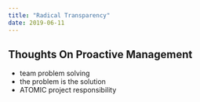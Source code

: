 ```yaml
---
title: "Radical Transparency"
date: 2019-06-11
---
```


## Thoughts On Proactive Management

* team problem solving
* the problem is the solution
* ATOMIC project responsibility 
